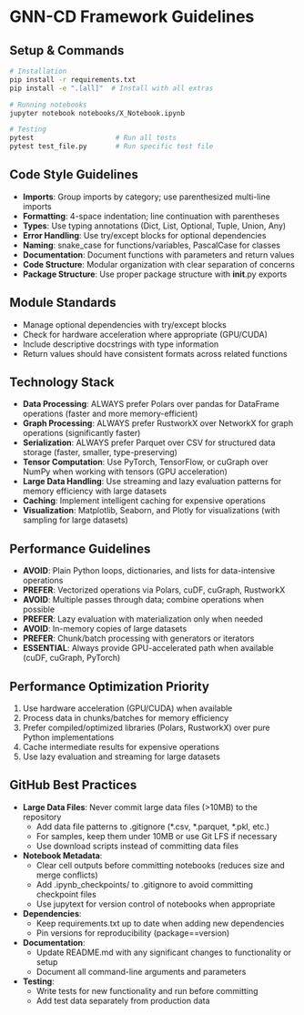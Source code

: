 # GNN-CD Framework Guidelines

## Setup & Commands
```bash
# Installation
pip install -r requirements.txt
pip install -e ".[all]"  # Install with all extras

# Running notebooks
jupyter notebook notebooks/X_Notebook.ipynb

# Testing
pytest                    # Run all tests
pytest test_file.py       # Run specific test file
```

## Code Style Guidelines
- **Imports**: Group imports by category; use parenthesized multi-line imports
- **Formatting**: 4-space indentation; line continuation with parentheses
- **Types**: Use typing annotations (Dict, List, Optional, Tuple, Union, Any)
- **Error Handling**: Use try/except blocks for optional dependencies
- **Naming**: snake_case for functions/variables, PascalCase for classes
- **Documentation**: Document functions with parameters and return values
- **Code Structure**: Modular organization with clear separation of concerns
- **Package Structure**: Use proper package structure with __init__.py exports

## Module Standards
- Manage optional dependencies with try/except blocks
- Check for hardware acceleration where appropriate (GPU/CUDA)
- Include descriptive docstrings with type information
- Return values should have consistent formats across related functions

## Technology Stack
- **Data Processing**: ALWAYS prefer Polars over pandas for DataFrame operations (faster and more memory-efficient)
- **Graph Processing**: ALWAYS prefer RustworkX over NetworkX for graph operations (significantly faster)
- **Serialization**: ALWAYS prefer Parquet over CSV for structured data storage (faster, smaller, type-preserving)
- **Tensor Computation**: Use PyTorch, TensorFlow, or cuGraph over NumPy when working with tensors (GPU acceleration)
- **Large Data Handling**: Use streaming and lazy evaluation patterns for memory efficiency with large datasets
- **Caching**: Implement intelligent caching for expensive operations
- **Visualization**: Matplotlib, Seaborn, and Plotly for visualizations (with sampling for large datasets)

## Performance Guidelines
- **AVOID**: Plain Python loops, dictionaries, and lists for data-intensive operations
- **PREFER**: Vectorized operations via Polars, cuDF, cuGraph, RustworkX
- **AVOID**: Multiple passes through data; combine operations when possible
- **PREFER**: Lazy evaluation with materialization only when needed
- **AVOID**: In-memory copies of large datasets
- **PREFER**: Chunk/batch processing with generators or iterators
- **ESSENTIAL**: Always provide GPU-accelerated path when available (cuDF, cuGraph, PyTorch)

## Performance Optimization Priority
1. Use hardware acceleration (GPU/CUDA) when available
2. Process data in chunks/batches for memory efficiency
3. Prefer compiled/optimized libraries (Polars, RustworkX) over pure Python implementations
4. Cache intermediate results for expensive operations
5. Use lazy evaluation and streaming for large datasets

## GitHub Best Practices
- **Large Data Files**: Never commit large data files (>10MB) to the repository
  - Add data file patterns to .gitignore (*.csv, *.parquet, *.pkl, etc.)
  - For samples, keep them under 10MB or use Git LFS if necessary
  - Use download scripts instead of committing data files
- **Notebook Metadata**: 
  - Clear cell outputs before committing notebooks (reduces size and merge conflicts)
  - Add .ipynb_checkpoints/ to .gitignore to avoid committing checkpoint files
  - Use jupytext for version control of notebooks when appropriate
- **Dependencies**:
  - Keep requirements.txt up to date when adding new dependencies
  - Pin versions for reproducibility (package==version)
- **Documentation**:
  - Update README.md with any significant changes to functionality or setup
  - Document all command-line arguments and parameters
- **Testing**:
  - Write tests for new functionality and run before committing
  - Add test data separately from production data